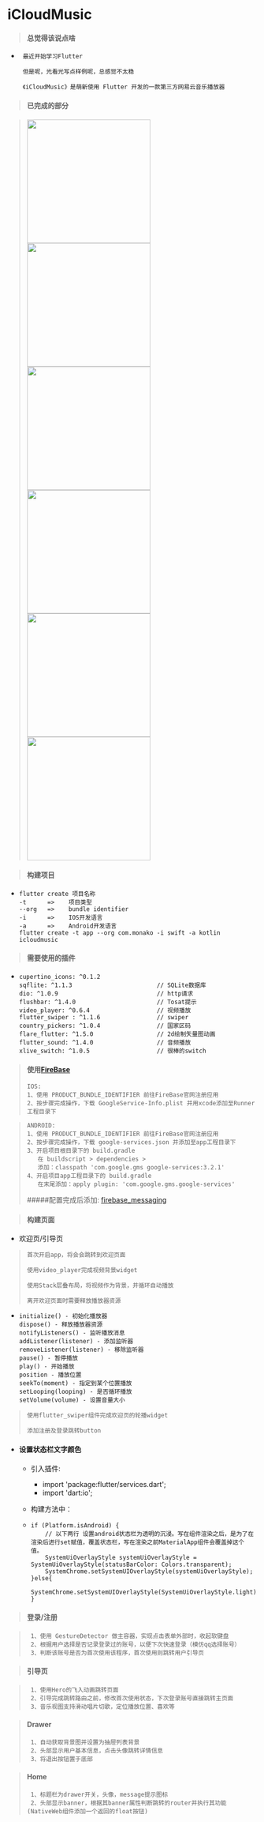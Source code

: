 # iCloudMusic
> #### 总觉得该说点啥   
+      最近开始学习Flutter 

       但是呢，光看光写点样例呢，总感觉不太稳
       
       《iCloudMusic》是萌新使用 Flutter 开发的一款第三方网易云音乐播放器
> #### 已完成的部分

> <img src="https://i.loli.net/2019/05/15/5cdb72077ad8173418.png" width="250" div align="center" /><img src="https://i.loli.net/2019/05/15/5cdb7008a725524808.png" width="250" div align="center" /><img src="https://i.loli.net/2019/05/15/5cdb70c14fc8674746.png" width="250" div align="center" /><img src="https://i.loli.net/2019/05/15/5cdb7083b853188378.png" width="250" div align="center" /><img src="https://i.loli.net/2019/05/15/5cdb711c603b773473.png" width="250" div align="center" /><img src="https://i.loli.net/2019/05/15/5cdb7153eb5dd27919.png" width="250" div align="center" />
  
> #### 构建项目
+     flutter create 项目名称  
      -t      =>    项目类型 
      --org   =>    bundle identifier
      -i      =>    IOS开发语言  
      -a      =>    Android开发语言
      flutter create -t app --org com.monako -i swift -a kotlin icloudmusic 
> #### 需要使用的插件
+     cupertino_icons: ^0.1.2
      sqflite: ^1.1.3                        // SQLite数据库
      dio: ^1.0.9                            // http请求
      flushbar: ^1.4.0                       // Tosat提示
      video_player: ^0.6.4                   // 视频播放
      flutter_swiper : ^1.1.6                // swiper
      country_pickers: ^1.0.4                // 国家区码
      flare_flutter: ^1.5.0                  // 2d绘制矢量图动画
      flutter_sound: ^1.4.0                  // 音频播放
      xlive_switch: ^1.0.5                   // 很棒的switch
> #### 使用<a href="https://console.firebase.google.com/">FireBase</a>
>     IOS:
>     1、使用 PRODUCT_BUNDLE_IDENTIFIER 前往FireBase官网注册应用
>     2、按步骤完成操作，下载 GoogleService-Info.plist 并用xcode添加至Runner工程目录下

>     ANDROID:
>     1、使用 PRODUCT_BUNDLE_IDENTIFIER 前往FireBase官网注册应用
>     2、按步骤完成操作，下载 google-services.json 并添加至app工程目录下
>     3、开启项目根目录下的 build.gradle 
>        在 buildscript > dependencies > 
>        添加：classpath 'com.google.gms google-services:3.2.1'
>     4、开启项目app工程目录下的 build.gradle 
>        在末尾添加：apply plugin: 'com.google.gms.google-services'
> #####配置完成后添加: <a href="https://pub.dev/packages/firebase_messaging/">firebase_messaging</a>

> #### 构建页面
+ 欢迎页/引导页   
>     首次开启app，将会会跳转到欢迎页面
>
>     使用video_player完成视频背景widget
>
>     使用Stack层叠布局，将视频作为背景，并循环自动播放
>
>     离开欢迎页面时需要释放播放器资源

+     initialize() - 初始化播放器
      dispose() - 释放播放器资源
      notifyListeners() - 监听播放消息   
      addListener(listener) - 添加监听器   
      removeListener(listener) - 移除监听器  
      pause() - 暂停播放   
      play() - 开始播放   
      position - 播放位置   
      seekTo(moment) - 指定到某个位置播放  
      setLooping(looping) - 是否循环播放   
      setVolume(volume) - 设置音量大小
>     使用flutter_swiper组件完成欢迎页的轮播widget
>     
>     添加注册及登录跳转button      

+  #### 设置状态栏文字颜色
    + 引入插件: 
         + import 'package:flutter/services.dart';
         + import 'dart:io';
         
    + 构建方法中：
    +     if (Platform.isAndroid) {
              // 以下两行 设置android状态栏为透明的沉浸。写在组件渲染之后，是为了在渲染后进行set赋值，覆盖状态栏，写在渲染之前MaterialApp组件会覆盖掉这个值。
              SystemUiOverlayStyle systemUiOverlayStyle = SystemUiOverlayStyle(statusBarColor: Colors.transparent);
              SystemChrome.setSystemUIOverlayStyle(systemUiOverlayStyle);
          }else{
              SystemChrome.setSystemUIOverlayStyle(SystemUiOverlayStyle.light);
          }
>   #### 登录/注册

>      1、使用 GestureDetector 做主容器，实现点击表单外部时，收起软键盘
>      2、根据用户选择是否记录登录过的账号，以便下次快速登录（模仿qq选择账号）
>      3、判断该账号是否为首次使用该程序，首次使用则跳转用户引导页

>   #### 引导页

>      1、使用Hero的飞入动画跳转页面
>      2、引导完成跳转路由之前，修改首次使用状态，下次登录账号直接跳转主页面
>      3、音乐视图支持滑动唱片切歌，定位播放位置、喜欢等

>   #### Drawer
>      1、自动获取背景图并设置为抽屉列表背景
>      2、头部显示用户基本信息，点击头像跳转详情信息
>      3、将退出按钮置于底部

>   #### Home
>      1、标题栏为drawer开关，头像，message提示图标
>      2、头部显示banner，根据其banner属性判断跳转的router并执行其功能(NativeWeb组件添加一个返回的float按钮)